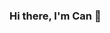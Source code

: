 ### Hi there, I'm Can 👋

<!--
**cancaglar/cancaglar** is a ✨ _special_ ✨ repository because its `README.md` (this file) appears on your GitHub profile.


- 🌱 I’m currently learning Game Development


[<img align="left" alt="https://www.linkedin.com/in/can-caglar-kirici-3334781a9/" width="22px" src="https://cdn.jsdelivr.net/npm/simple-icons@v3/icons/linkedin.svg" />][linkedin]
[<img align="left" alt="https://www.instagram.com/cancaglar10/" width="22px" src="https://cdn.jsdelivr.net/npm/simple-icons@v3/icons/instagram.svg" />][instagram]
